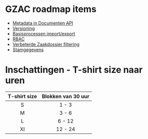 # GZAC roadmap items

- [Metadata in Documenten API](metadata-in-documenten-api/README.md)  
- [Versioning](versioning/README.md)  
- [Basisprocessen import/export](basisprocessen-import-export/README.md)  
- [RBAC](role-based-access-control/README.md)  
- [Verbeterde Zaakdossier filtering](verbeterde-Zaakdossier-filtering/README.md)
- [Stamgegevens](stamgegevens/README.md)

# Inschattingen - T-shirt size naar uren
| T-shirt size | Blokken van 30 uur |
| :---: | :---: |
| S | 1 - 3 |
| M | 3 - 6 |
| L | 6 - 12 |
| Xl | 12 - 24 |

